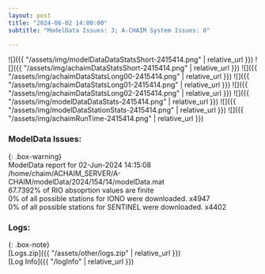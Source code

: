 ```yaml
---
layout: post
title: "2024-06-02 14:00:00"
subtitle: "ModelData Issues: 3; A-CHAIM System Issues: 0"

---
```


![]({{ "/assets/img/modelDataDataStatsShort-2415414.png" | relative_url }})
![]({{ "/assets/img/achaimDataStatsShort-2415414.png" | relative_url }})
![]({{ "/assets/img/achaimDataStatsLong00-2415414.png" | relative_url }})
![]({{ "/assets/img/achaimDataStatsLong01-2415414.png" | relative_url }})
![]({{ "/assets/img/achaimDataStatsLong02-2415414.png" | relative_url }})
![]({{ "/assets/img/modelDataDataStats-2415414.png" | relative_url }})
![]({{ "/assets/img/modelDataStationStats-2415414.png" | relative_url }})
![]({{ "/assets/img/achaimRunTime-2415414.png" | relative_url }})


### ModelData Issues:  
  
{: .box-warning}  
 ModelData report for 02-Jun-2024 14:15:08   
 /home/chaim/ACHAIM_SERVER/A-CHAIM/modelData/2024/154/14/modelData.mat   
 67.7392% of RIO absoprtion values are finite   
 0% of all possible stations for IONO were downloaded. x4947   
 0% of all possible stations for SENTINEL were downloaded. x4402   
  


### Logs:  
  
{: .box-note}  
[Logs.zip]({{ "/assets/other/logs.zip" | relative_url }})  
[Log Info]({{ "/logInfo" | relative_url }})  
